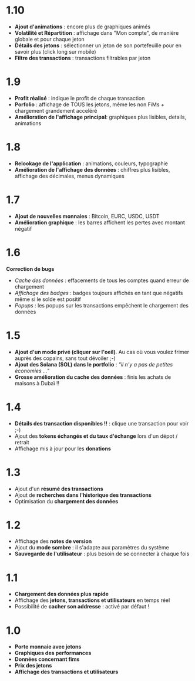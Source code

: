 # 1.10

- **Ajout d'animations** : encore plus de graphiques animés
- **Volatilité et Répartition** : affichage dans "Mon compte", de manière globale et pour chaque jeton
- **Détails des jetons** : sélectionner un jeton de son portefeuille pour en savoir plus (click long sur mobile)
- **Filtre des transactions** : transactions filtrables par jeton

# 1.9

- **Profit réalisé** : indique le profit de chaque transaction
- **Porfolio** : affichage de TOUS les jetons, même les non FiMs + chargement grandement acceléré
- **Amélioration de l'affichage principal**: graphiques plus lisibles, details, animations

# 1.8

- **Relookage de l'application** : animations, couleurs, typographie
- **Amélioration de l'affichage des données** : chiffres plus lisibles, affichage des décimales, menus dynamiques

# 1.7

- **Ajout de nouvelles monnaies** : Bitcoin, EURC, USDC, USDT
- **Amélioration graphique** : les barres affichent les pertes avec montant négatif

# 1.6

**Correction de bugs**

- _Cache des données_ : effacements de tous les comptes quand erreur de chargement
- _Affichage des badges_ : badges toujours affichés en tant que négatifs même si le solde est positif
- _Popups_ : les popups sur les transactions empêchent le chargement des données

# 1.5

- **Ajout d'un mode privé (cliquer sur l'oeil)**. Au cas où vous voulez frimer auprès des copains, sans tout dévoiler ;-)
- **Ajout des Solana (SOL) dans le portfolio** : _"il n'y a pas de petites économies ..."_
- **Grosse amélioration du cache des données** : finis les achats de maisons à Dubaï !!

# 1.4

- **Détails des transaction disponibles !!** : clique une transaction pour voir ;-)
- Ajout des **tokens échangés et du taux d'échange** lors d'un dépot / retrait
- Affichage mis à jour pour les **donations**

# 1.3

- Ajout d'un **résumé des transactions**
- Ajout de **recherches dans l'historique des transactions**
- Optimisation du **chargement des données**

# 1.2

- Affichage des **notes de version**
- Ajout du **mode sombre** : il s'adapte aux paramètres du système
- **Sauvegarde de l'utilisateur** : plus besoin de se connecter à chaque fois

# 1.1

- **Chargement des données plus rapide**
- Affichage des **jetons, transactions et utilisateurs** en temps réel
- Possibilité de **cacher son addresse** : activé par défaut !

# 1.0

- **Porte monnaie avec jetons**
- **Graphiques des performances**
- **Données concernant fims**
- **Prix des jetons**
- **Affichage des transactions et utilisateurs**
